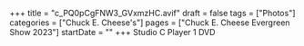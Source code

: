 +++
title = "c_PQ0pCgFNW3_GVxmzHC.avif"
draft = false
tags = ["Photos"]
categories = ["Chuck E. Cheese's"]
pages = ["Chuck E. Cheese Evergreen Show 2023"]
startDate = ""
+++
Studio C Player 1 DVD
